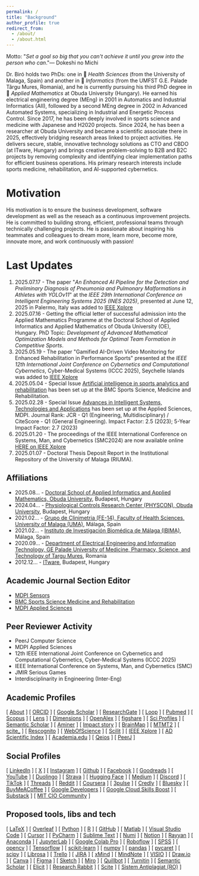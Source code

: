 ```yaml
---
permalink: /
title: "Background"
author_profile: true
redirect_from: 
  - /about/
  - /about.html
---
```


Motto: "_Set a goal so big that you can't achieve it until you grow into the person who can_."—  Dokeshi no Michi

Dr. Biró holds two PhDs: one in 🧬 _Health Sciences_ (from the University of Malaga, Spain) and another in 🧬 _Informatics_ (from the UMFST G.E. Palade Târgu Mures, Romania), and he is currently pursuing his third PhD degree in 🧬 _Applied Mathematics_ at Obuda University (Hungary). He earned his electrical engineering degree (MEng) in 2001 in Automatics and Industrial Informatics (AII), followed by a second MEng degree in 2002 in Advanced Automated Systems, specializing in Industrial and Energetic Process Control. Since 2017, he has been deeply involved in sports science and medicine with Japanese and H2020 projects. Since 2024, he has been a researcher at Obuda University and became a scientific associate there in 2025, effectively bridging research areas linked to project activities. He delivers secure, stable, innovative technology solutions as CTO and CBDO (at ITware, Hungary) and brings creative problem-solving to B2B and B2C projects by removing complexity and identifying clear implementation paths for efficient business operations. His primary research interests include sports medicine, rehabilitation, and AI-supported cybernetics.

Motivation
======
His motivation is to ensure the business development, software development as well as the reseach as a continuous improvement projects. He is committed to building strong, efficient, professional teams through technically challenging projects. He is passionate about inspiring his teammates and colleagues to dream more, learn more, become more, innovate more, and work continuously with passion!

Last Updates
======
1. 2025.07.17 - The paper "_An Enhanced AI Pipeline for the Detection and Preliminary Diagnosis of Pneumonia and Pulmonary Malformations in Athletes with YOLOv11_" at the _IEEE 29th International Conference on Intelligent Engineering Systems 2025 (INES 2025)_, presented at June 12, 2025 in Palermo, Italy was added to [IEEE Xplore](https://doi.org/10.1109/INES67149.2025.11078199)
2. 2025.07.16 - Getting the official letter of successful admission into the Applied Mathematics Programme at the Doctoral School of Applied Informatics and Applied Mathematics of Obuda University (OE), Hungary. PhD Topic: _Development of Advanced Mathematical Optimization Models and Methods for Optimal Team Formation in Competitive Sports_.
3. 2025.05.19 - The paper "Gamified AI-Driven Video Monitoring for Enhanced Rehabilitation in Performance Sports" presented at the _IEEE 12th International Joint Conference on Cybernetics and Computational Cybernetics_, Cyber-Medical Systems (ICCC 2025), Seychelle Islands was added to [IEEE Xplore](https://doi.org/10.1109/ICCC64928.2025.10999140)
4. 2025.05.04 - Special Issue [Artificial intelligence in sports analytics and rehabilitation](https://bit.ly/3YqPdTL) has been set up at the BMC Sports Science, Medicine and Rehabilitation.
5. 2025.02.28 - Special Issue [Advances in Intelligent Systems, Technologies and Applications](https://www.mdpi.com/journal/applsci/special_issues/5IQ6DOHB42) has been set up at the Applied Sciences, MDPI. Journal Rank: JCR - Q1 (Engineering, Multidisciplinary) / CiteScore - Q1 (General Engineering). Impact Factor: 2.5 (2023); 5-Year Impact Factor: 2.7 (2023)
6. 2025.01.20 - The proceedings of the IEEE International Conference on Systems, Man, and Cybernetics (SMC2024) are now available online [HERE on IEEE Xplore](https://ieeexplore.ieee.org/xpl/conhome/10830919/proceeding)
7. 2025.01.07 - Doctoral Thesis Deposit Report in the Institutional Repository of the University of Malaga (RIUMA).


Affiliations
------
* 2025.08... - <a target="_new" href="https://aiamdi.uni-obuda.hu">Doctoral School of Applied Informatics and Applied Mathematics, Obuda University</a>, Budapest, Hungary 
* 2024.04... - <a target="_new" href="https://ekik.uni-obuda.hu">Physiological Controls Research Center (PHYSCON), Obuda University</a>, Budapest, Hungary 
* 2021.02... - <a target="_new" href="https://www.uma.es">Grupo de Clinimetria (FE-14), Faculty of Health Sciences, University of Malaga (UMA)</a>, Málaga, Spain
* 2021.02... - <a target="_new" href="http://clinimetria.es">Instituto de Investigación Biomédica de Málaga (IBIMA)</a>, Málaga, Spain
* 2020.09... - <a target="_new" href="https://umfst.ro">⁠Department of Electrical Engineering and Information Technology, GE Palade University of Medicine, Pharmacy, Science, and Technology of Targu Mures</a>, Romania
* 2012.12... - <a target="_new" href="https://itware.eu">ITware</a>, Budapest, Hungary

Academic Journal Section Editor
------
* <a target="_new" href="https://lnkd.in/dYaGmxhB">MDPI Sensors</a>
* <a target="_new" href="https://bit.ly/3YqPdTL">BMC Sports Science Medicine and Rehabilitation</a>
* <a target="_new" href="https://lnkd.in/dRNn3tiU">MDPI Applied Sciences</a>

Peer Reviewer Activity
------
* PeerJ Computer Science
* MDPI Applied Sciences
* 12th IEEE International Joint Conference on Cybernetics and Computational Cybernetics, Cyber-Medical Systems (ICCC 2025) 
* IEEE International Conference on Systems, Man, and Cybernetics (SMC)
* JMIR Serious Games
* Interdisciplinarity in Engineering (Inter-Eng)

Academic Profiles
------
[ <a target="_blank" href="https://biroka.github.io/">About</a> ]
[ <a target="_blank" href="https://orcid.org/0000-0002-0430-9932">ORCID</a> ]
[ <a target="_blank" href="https://scholar.google.com/citations?user=E6aVwnEAAAAJ"> Google Scholar</a> ]
[ <a target="_blank" href="https://www.researchgate.net/profile/Attila-Biro-2">ResearchGate</a> ]
[ <a target="_blank" href="https://loop.frontiersin.org/people/1141792/overview">Loop</a> ]
[ <a target="_blank" href="https://pubmed.ncbi.nlm.nih.gov/?term=Attila+Biro">Pubmed</a> ]
[ <a target="_blank" href="https://www.scopus.com/authid/detail.uri?authorId=57220745742">Scopus</a> ]
[ <a target="_blank" href="https://www.lens.org/lens/profile/629976571/scholar">Lens</a> ]
[ <a target="_blank" href="https://app.dimensions.ai/details/entities/publication/author/ur.015542601301.99">Dimensions</a> ]
[ <a target="_blank" href="https://explore.openalex.org/authors/a5079667303">OpenAlex</a> ]
[ <a target="_blank" href="https://figshare.com/authors/Attila_Biro/12270197">figshare</a> ]
[ <a target="_blank" href="https://sciprofiles.com/profile/biroattila">Sci Profiles</a> ]
[ <a target="_blank" href="https://www.semanticscholar.org/author/Attila-Bir%C3%B3/2037434941">Semantic Scholar</a> ]
[ <a target="_blank" href="https://www.aminer.cn/profile/attila-bir/637d1654f789b382beb14a88">Aminer</a> ]
[ <a target="_blank" href="https://profiles.impactstory.org/u/0000-0002-0430-9932">Impact story</a> ]
[ <a target="_blank" href="https://www.brainmap.ro/attila-biro">BrainMap</a> ]
[ <a target="_blank" href="https://m2.mtmt.hu/api/author/10098709?&labelLang=eng">MTMT2</a> ]
[ <a target="_blank" href="https://scite.ai/users/attila-biro-D1xKW">scite_</a> ]
[ <a target="_blank" href="https://rescognito.com/0000-0002-0430-9932">Rescognito</a> ]
[ <a target="_blank" href="https://www.webofscience.com/wos/author/record/2179130">WebOfScience</a> ]
[ <a target="_blank" href="https://www.scilit.com/scholars/16248794">Scilit</a> ]
[ <a target="_blank" href="https://ieeexplore.ieee.org/author/38110388500">IEEE Xplore</a> ]
[ <a target="_blank" href="https://www.adscientificindex.com/scientist/attila-biro/5929036">AD Scientific Index</a> ]
[ <a target="_blank" href="https://uma.academia.edu/AttilaBiro">Academia.edu</a> ]
[ <a target="_blank" href="https://www.qeios.com/profile/101667">Qeios</a> ]
[ <a target="_blank" href="https://peerj.com/abiro">PeerJ</a> ]

Social Profiles
------

[ <a target="_blank" href="https://www.linkedin.com/in/biroattila">LinkedIn</a> ]
[ <a target="_blank" href="https://x.com/biroattila">X</a> ]
[ <a target="_blank" href="https://www.instagram.com/b1r0">Instagram</a> ]
[ <a target="_blank" href="https://github.com/biroka">Github</a> ]
[ <a target="_blank" href="https://www.facebook.com/B1R0K4">Facebook</a> ]
[ <a target="_blank" href="https://www.goodreads.com/biroattila">Goodreads</a> ]
[ <a target="_blank" href="https://www.youtube.com/user/biroka">YouTube</a> ]
[ <a target="_blank" href="https://www.duolingo.com/profile/biroka">Duolingo</a> ]
[ <a target="_blank" href="https://www.strava.com/athletes/6273043">Strava</a> ]
[ <a target="_blank" href="https://huggingface.co/biroka">Hugging Face</a> ]
[ <a target="_blank" href="https://medium.com/@biroattila">Medium</a> ]
[ <a target="_blank" href="https://discordapp.com/users/biroka">Discord</a> ]
[ <a target="_blank" href="https://tiktok.com/@biroka">TikTok</a> ]
[ <a target="_blank" href="https://www.threads.net/@b1r0/">Threads</a> ]
[ <a target="_blank" href="https://www.reddit.com/user/B1R0K4">Reddit</a> ]
[ <a target="_blank" href="https://www.coursera.org/learner/biroattila">Coursera</a> ]
[ <a target="_blank" href="https://3pulse.com/AttilaBiro">3pulse</a> ]
[ <a target="_blank" href="https://www.credly.com/users/biroattila">Credly</a> ]
[ <a target="_blank" href="https://bsky.app/profile/biroka.bsky.social">Bluesky</a> ]
[ <a target="_blank" href="https://www.buymeacoffee.com/biroka">BuyMeACoffee</a> ]
[ <a target="_blank" href="https://g.dev/biroka">Google Developers</a> ]
[ <a target="_blank" href="https://www.cloudskillsboost.google/public_profiles/e6f385fa-6214-4daa-a63c-2647c72ffa43">Google Cloud Skills Boost</a> ]
[ <a target="_blank" href="https://substack.com/@biroka">Substack</a> ]
[ <a target="_blank" href="https://mitcio.com/members/34798389">MIT CIO Community</a> ]

Proposed tools, libs and tech
------
[ <a target="_blank" href="https://www.latex-project.org/">LaTeX</a> ]
[ <a target="_blank" href="https://www.overleaf.com/">Overleaf</a> ]
[ <a target="_blank" href="https://www.python.org/">Python</a> ]
[ <a target="_blank" href="https://www.r-project.org/">R</a> ]
[ <a target="_blank" href="https://github.com/"> GitHub</a> ]
[ <a target="_blank" href="https://matlab.mathworks.com/"> Matlab</a> ]
[ <a target="_blank" href="https://code.visualstudio.com/"> Visual Studio Code</a> ]
[ <a target="_blank" href="https://cursor.com/"> Cursor</a> ]
[ <a target="_blank" href="https://www.jetbrains.com/pycharm/"> PyCharm</a> ]
[ <a target="_blank" href="https://www.sublimetext.com/"> Sublime Text</a> ]
[ <a target="_blank" href="https://numi.app/"> Numi</a> ]
[ <a target="_blank" href="https://www.notion.com/"> Notion</a> ]
[ <a target="_blank" href="https://www.rayyan.ai/"> Rayyan</a> ]
[ <a target="_blank" href="https://www.anaconda.com/"> Anaconda</a> ]
[ <a target="_blank" href="https://jupyter.org/"> JupyterLab</a> ]
[ <a target="_blank" href="https://colab.google/"> Google Colab Pro</a> ]
[ <a target="_blank" href="https://roboflow.com/"> Roboflow</a> ]
[ <a target="_blank" href="https://www.ibm.com/products/spss-statistics"> SPSS</a> ]
[ <a target="_blank" href="https://opencv.org/"> opencv</a> ]
[ <a target="_blank" href="https://www.tensorflow.org/"> Tensorflow</a> ]
[ <a target="_blank" href="https://scikit-learn.org/stable/"> scikit-learn</a> ]
[ <a target="_blank" href="https://numpy.org/"> numpy</a> ]
[ <a target="_blank" href="https://pandas.pydata.org/"> pandas</a> ]
[ <a target="_blank" href="https://pycaret.org/"> pycaret</a> ]
[ <a target="_blank" href="https://scipy.org/"> scipy</a> ]
[ <a target="_blank" href="https://librosa.org/"> Librosa</a> ]
[ <a target="_blank" href="https://trello.com/"> Trello</a> ]
[ <a target="_blank" href="https://www.atlassian.com/software/jira"> JIRA</a> ]
[ <a target="_blank" href="https://xmind.com/"> xMind</a> ]
[ <a target="_blank" href="https://www.mindnode.com/"> MindNote</a> ]
[ <a target="_blank" href="https://www.microsoft.com/en-us/microsoft-365/visio/flowchart-software"> VISIO</a> ]
[ <a target="_blank" href="https://app.diagrams.net/"> Draw.io</a> ]
[ <a target="_blank" href="https://www.canva.com/"> Canva</a> ]
[ <a target="_blank" href="https://www.figma.com/"> Figma</a> ]
[ <a target="_blank" href="https://www.sketch.com/"> Sketch</a> ]
[ <a target="_blank" href="https://miro.com/"> Miro</a> ]
[ <a target="_blank" href="https://quillbot.com/"> Quillbot</a> ]
[ <a target="_blank" href="https://www.turnitin.com/"> Turnitin</a> ]
[ <a target="_blank" href="https://www.semanticscholar.org/"> Semantic Scholar</a> ]
[ <a target="_blank" href="https://elicit.com/"> Elicit</a> ]
[ <a target="_blank" href="https://www.researchrabbit.ai/"> Research Rabbit</a> ]
[ <a target="_blank" href="https://scite.ai/"> Scite</a> ]
[ <a target="_blank" href="https://sistemantiplagiat.ro/"> Sistem Antiplagiat (RO)</a> ]



